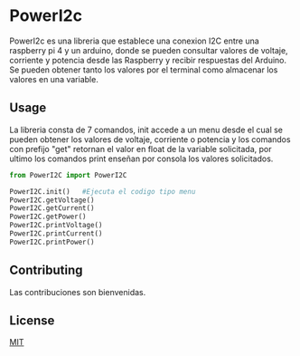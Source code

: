 # PowerI2c

PowerI2c es una libreria que establece una conexion I2C entre una raspberry pi 4 y un arduino, donde se pueden consultar 
valores de voltaje, corriente y potencia desde las Raspberry y recibir respuestas del Arduino. Se pueden obtener tanto 
los valores por el terminal como almacenar los valores en una variable.

## Usage
La libreria consta de 7 comandos, init accede a un menu desde el cual se pueden obtener los valores de voltaje, corriente o potencia y los comandos con prefijo "get" retornan el valor en float de la variable solicitada, por ultimo 
los comandos print enseñan por consola los valores solicitados.
```python
from PowerI2C import PowerI2C

PowerI2C.init()   #Ejecuta el codigo tipo menu
PowerI2C.getVoltage() 
PowerI2C.getCurrent()  
PowerI2C.getPower()
PowerI2C.printVoltage()
PowerI2C.printCurrent()
PowerI2C.printPower()
```

## Contributing
Las contribuciones son bienvenidas.

## License
[MIT](https://choosealicense.com/licenses/mit/)

